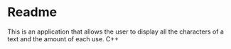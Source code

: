 # Readme
This is an application that allows the user to display all the characters of a text and the amount of each use.
C++  
